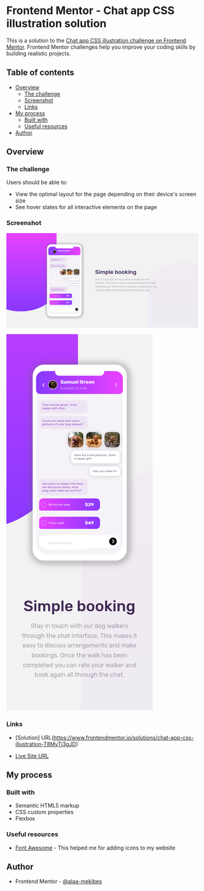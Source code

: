 # Frontend Mentor - Chat app CSS illustration solution

This is a solution to the [Chat app CSS illustration challenge on Frontend Mentor](https://www.frontendmentor.io/challenges/chat-app-css-illustration-O5auMkFqY). Frontend Mentor challenges help you improve your coding skills by building realistic projects. 

## Table of contents

- [Overview](#overview)
  - [The challenge](#the-challenge)
  - [Screenshot](#screenshot)
  - [Links](#links)
- [My process](#my-process)
  - [Built with](#built-with)
  - [Useful resources](#useful-resources)
- [Author](#author)

## Overview

### The challenge

Users should be able to:

- View the optimal layout for the page depending on their device's screen size
- See hover states for all interactive elements on the page

### Screenshot

![](./Screenshot-D.png)

![](./Screenshot-M.png)

### Links

- [Solution] URL(https://www.frontendmentor.io/solutions/chat-app-css-illustration-T8MyTj3gJD)
  
- [Live Site URL](https://alaa-mekibes.github.io/chat-app-css-illustration-frontend-mentor)

## My process

### Built with

- Semantic HTML5 markup
- CSS custom properties
- Flexbox

### Useful resources

- [Font Awesome](https://fontawesome.com/) - This helped me for adding icons to my website

## Author

- Frontend Mentor - [@alaa-mekibes](https://www.frontendmentor.io/profile/alaa-mekibes)
